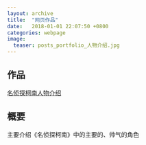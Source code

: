```yaml
---  
layout: archive  
title:  "网页作品"  
date:   2018-01-01 22:07:50 +0800  
categories: webpage
image:
  teaser: posts_portfolio_人物介绍.jpg
---  
```



## 作品
<a href="/portfolio/cartoon/index.html">名侦探柯南人物介绍</a>

## 概要
主要介绍《名侦探柯南》中的主要的、帅气的角色